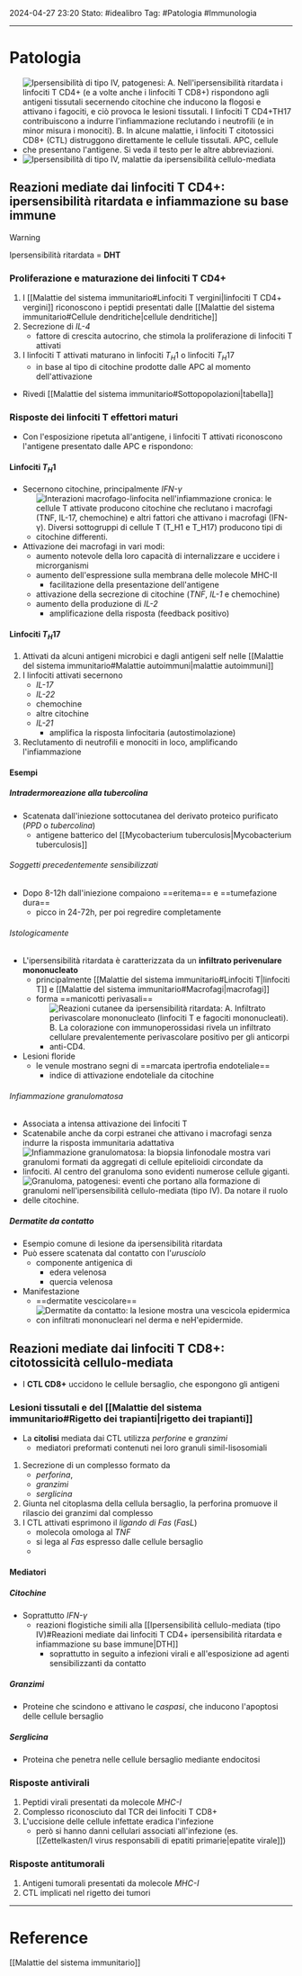 2024-04-27 23:20
Stato: #idealibro 
Tag: #Patologia #Immunologia 

---
# Patologia
- ![Ipersensibilità di tipo IV, patogenesi: **A.** Nell'ipersensibilità ritardata i linfociti T CD4+ (e a volte anche i linfociti T CD8+) rispondono agli antigeni tissutali secernendo citochine che inducono la flogosi e attivano i fagociti, e ciò provoca le lesioni tissutali. I linfociti T CD4+TH17 contribuiscono a indurre l'infiammazione reclutando i neutrofili (e in minor misura i monociti). **B.** In alcune malattie, i linfociti T citotossici CD8+ (CTL) distruggono direttamente le cellule tissutali. APC, cellule che presentano l'antigene. Si veda il testo per le altre abbreviazioni.](https://i.imgur.com/kQ4og6u.png)
- ![Ipersensibilità di tipo IV, malattie da ipersensibilità cellulo-mediata](https://i.imgur.com/3ZfoN34.png)
## Reazioni mediate dai linfociti T CD4+: ipersensibilità ritardata e infiammazione su base immune
>[!warning]
> Ipersensibilità ritardata = **DHT**
### Proliferazione e maturazione dei linfociti T CD4+
1. I [[Malattie del sistema immunitario#Linfociti T vergini|linfociti T CD4+ vergini]] riconoscono i peptidi presentati dalle [[Malattie del sistema immunitario#Cellule dendritiche|cellule dendritiche]]
2. Secrezione di *IL-4*
	- fattore di crescita autocrino, che stimola la proliferazione di linfociti T attivati
3. I linfociti T attivati maturano in linfociti $T_H1$ o linfociti $T_H17$
	- in base al tipo di citochine prodotte dalle APC al momento dell'attivazione
- Rivedi [[Malattie del sistema immunitario#Sottopopolazioni|tabella]]
### Risposte dei linfociti T effettori maturi
- Con l'esposizione ripetuta all'antigene, i linfociti T attivati riconoscono l'antigene presentato dalle APC e rispondono:
#### Linfociti $T_H1$
- Secernono citochine, principalmente *IFN-γ*
	- ![Interazioni macrofago-linfocita nell'infiammazione cronica: le cellule T attivate producono citochine che reclutano i macrofagi (TNF, IL-17, chemochine) e altri fattori che attivano i macrofagi (IFN-γ). Diversi sottogruppi di cellule T ($T_H1$ e $T_H17$) producono tipi di citochine differenti.](https://i.imgur.com/2Qc1qfn.png)
- Attivazione dei macrofagi in vari modi:
	- aumento notevole della loro capacità di internalizzare e uccidere i microrganismi
	- aumento dell'espressione sulla membrana delle molecole MHC-II
		- facilitazione della presentazione dell'antigene
	- attivazione della secrezione di citochine (*TNF*, *IL-1* e chemochine)
	- aumento della produzione di *IL-2*
		- amplificazione della risposta (feedback positivo)
#### Linfociti $T_H17$
1. Attivati da alcuni antigeni microbici e dagli antigeni self nelle [[Malattie del sistema immunitario#Malattie autoimmuni|malattie autoimmuni]]
2. I linfociti attivati secernono
	- *IL-17*
	- *IL-22*
	- chemochine
	- altre citochine
	- *IL-21*
		- amplifica la risposta linfocitaria (autostimolazione)
3. Reclutamento di neutrofili e monociti in loco, amplificando l'infiammazione
#### Esempi
##### Intradermoreazione alla tubercolina
- Scatenata dall'iniezione sottocutanea del derivato proteico purificato (*PPD* o *tubercolina*)
	- antigene batterico del [[Mycobacterium tuberculosis|Mycobacterium tuberculosis]]
###### Soggetti precedentemente sensibilizzati
- Dopo 8-12h dall'iniezione compaiono ==eritema== e ==tumefazione dura==
	- picco in 24-72h, per poi regredire completamente
###### Istologicamente
- L'ipersensibilità ritardata è caratterizzata da un **infiltrato perivenulare mononucleato**
	- principalmente [[Malattie del sistema immunitario#Linfociti T|linfociti T]] e [[Malattie del sistema immunitario#Macrofagi|macrofagi]]
	- forma ==manicotti perivasali==
		- ![Reazioni cutanee da ipersensibilità ritardata: **A.** Infiltrato perivascolare mononucleato (linfociti T e fagociti mononucleati). **B.** La colorazione con immunoperossidasi rivela un infiltrato cellulare prevalentemente perivascolare positivo per gli anticorpi anti-CD4.](https://i.imgur.com/g4L1NtB.png)
- Lesioni floride
	- le venule mostrano segni di ==marcata ipertrofia endoteliale==
		- indice di attivazione endoteliale da citochine
###### Infiammazione granulomatosa
- Associata a intensa attivazione dei linfociti T
- Scatenabile anche da corpi estranei che attivano i macrofagi senza indurre la risposta immunitaria adattativa
- ![Infiammazione granulomatosa: la biopsia linfonodale mostra vari granulomi formati da aggregati di cellule epitelioidi circondate da linfociti. Al centro del granuloma sono evidenti numerose cellule giganti.](https://i.imgur.com/hY2q68H.png)
- ![Granuloma, patogenesi: eventi che portano alla formazione di granulomi nell'ipersensibilità cellulo-mediata (tipo IV). Da notare il ruolo delle citochine.](https://i.imgur.com/zaM2UBv.png)
##### Dermatite da contatto
- Esempio comune di lesione da ipersensibilità ritardata
- Può essere scatenata dal contatto con l'*urusciolo*
	- componente antigenica di
		- edera velenosa
		- quercia velenosa
- Manifestazione
	- ==dermatite vescicolare==
	- ![Dermatite da contatto: la lesione mostra una vescicola epidermica con infiltrati mononucleari nel derma e neH'epidermide.](https://i.imgur.com/T8B3TIm.png)
## Reazioni mediate dai linfociti T CD8+: citotossicità cellulo-mediata
- I **CTL CD8+** uccidono le cellule bersaglio, che espongono gli antigeni
### Lesioni tissutali e del [[Malattie del sistema immunitario#Rigetto dei trapianti|rigetto dei trapianti]]
- La **citolisi** mediata dai CTL utilizza *perforine* e *granzimi*
	- mediatori preformati contenuti nei loro granuli simil-lisosomiali
1. Secrezione di un complesso formato da
	- *perforina*,
	- *granzimi*
	- *serglicina*
2. Giunta nel citoplasma della cellula bersaglio, la perforina promuove il rilascio dei granzimi dal complesso
3. I CTL attivati esprimono il *ligando di Fas* (*FasL*)
	- molecola omologa al *TNF*
	- si lega al *Fas* espresso dalle cellule bersaglio
	- 
#### Mediatori
##### Citochine
- Soprattutto *IFN-γ*
	- reazioni flogistiche simili alla [[Ipersensibilità cellulo-mediata (tipo IV)#Reazioni mediate dai linfociti T CD4+ ipersensibilità ritardata e infiammazione su base immune|DTH]]
		- soprattutto in seguito a infezioni virali e all'esposizione ad agenti sensibilizzanti da contatto
##### Granzimi
- Proteine che scindono e attivano le *caspasi*, che inducono l'apoptosi delle cellule bersaglio
##### Serglicina
- Proteina che penetra nelle cellule bersaglio mediante endocitosi
### Risposte antivirali
1. Peptidi virali presentati da molecole *MHC-I*
2. Complesso riconosciuto dal TCR dei linfociti T CD8+
3. L'uccisione delle cellule infettate eradica l'infezione
	- però si hanno danni cellulari associati all'infezione (es. [[Zettelkasten/I virus responsabili di epatiti primarie|epatite virale]])
### Risposte antitumorali
1. Antigeni tumorali presentati da molecole *MHC-I*
2. CTL implicati nel rigetto dei tumori







---
# Reference
[[Malattie del sistema immunitario]]